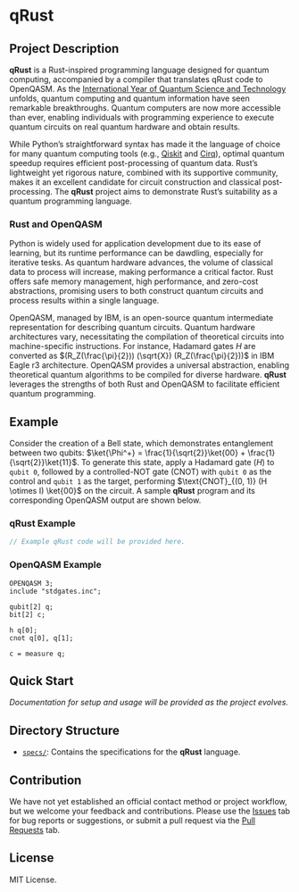 # qRust

## Project Description

**qRust** is a Rust-inspired programming language designed for quantum computing, accompanied by a compiler that translates qRust code to OpenQASM.
As the [International Year of Quantum Science and Technology](https://quantum2025.org) unfolds, quantum computing and quantum information have seen remarkable breakthroughs.
Quantum computers are now more accessible than ever, enabling individuals with programming experience to execute quantum circuits on real quantum hardware and obtain results.

While Python’s straightforward syntax has made it the language of choice for many quantum computing tools (e.g., [Qiskit](https://www.ibm.com/quantum/qiskit) and [Cirq](https://quantumai.google/cirq)), optimal quantum speedup requires efficient post-processing of quantum data.
Rust’s lightweight yet rigorous nature, combined with its supportive community, makes it an excellent candidate for circuit construction and classical post-processing.
The **qRust** project aims to demonstrate Rust’s suitability as a quantum programming language.


### Rust and OpenQASM

Python is widely used for application development due to its ease of learning, but its runtime performance can be dawdling, especially for iterative tesks.
As quantum hardware advances, the volume of classical data to process will increase, making performance a critical factor.
Rust offers safe memory management, high performance, and zero-cost abstractions, promising users to both construct quantum circuits and process results within a single language.

OpenQASM, managed by IBM, is an open-source quantum intermediate representation for describing quantum circuits.
Quantum hardware architectures vary, necessitating the compilation of theoretical circuits into machine-specific instructions. 
For instance, Hadamard gates $H$ are converted as $(R_Z(\frac{\pi}{2})) (\sqrt{X}) (R_Z(\frac{\pi}{2}))$ in IBM Eagle r3 architecture.
OpenQASM provides a universal abstraction, enabling theoretical quantum algorithms to be compiled for diverse hardware.
**qRust** leverages the strengths of both Rust and OpenQASM to facilitate efficient quantum programming.


## Example

Consider the creation of a Bell state, which demonstrates entanglement between two qubits: $\ket{\Phi^+} = \frac{1}{\sqrt{2}}\ket{00} + \frac{1}{\sqrt{2}}\ket{11}$.
To generate this state, apply a Hadamard gate ($H$) to `qubit 0`, followed by a controlled-NOT gate ($\text{CNOT}$) with `qubit 0` as the control and `qubit 1` as the target, performing $\text{CNOT}_{(0, 1)} (H \otimes I) \ket{00}$ on the circuit.
A sample **qRust** program and its corresponding OpenQASM output are shown below.

### qRust Example

```rust
// Example qRust code will be provided here.
```

### OpenQASM Example

```qasm
OPENQASM 3;
include "stdgates.inc";

qubit[2] q;
bit[2] c;

h q[0];
cnot q[0], q[1];

c = measure q;
```

## Quick Start

*Documentation for setup and usage will be provided as the project evolves.*


## Directory Structure

- [`specs/`](./specs): Contains the specifications for the **qRust** language.


## Contribution

We have not yet established an official contact method or project workflow, but we welcome your feedback and contributions.
Please use the [Issues](https://github.com/singlerr/qRust/issues) tab for bug reports or suggestions, or submit a pull request via the [Pull Requests](https://github.com/singlerr/qRust/pulls) tab.

## License

MIT License.

